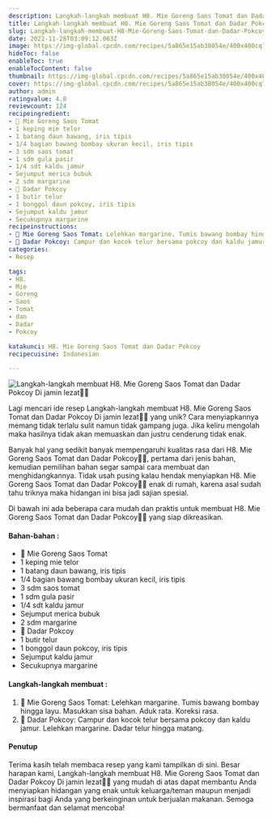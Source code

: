 ```yaml
---
description: Langkah-langkah membuat H8. Mie Goreng Saos Tomat dan Dadar Pokcoy Di jamin lezat"
title: Langkah-langkah membuat H8. Mie Goreng Saos Tomat dan Dadar Pokcoy Di jamin lezat
slug: Langkah-langkah-membuat-H8-Mie-Goreng-Saos-Tomat-dan-Dadar-Pokcoy-Di-jamin-lezat
date: 2022-11-28T03:09:12.063Z
image: https://img-global.cpcdn.com/recipes/5a865e15ab38054e/400x400cq70/photo.jpg
hideToc: false
enableToc: true
enableTocContent: false
thumbnail: https://img-global.cpcdn.com/recipes/5a865e15ab38054e/400x400cq70/photo.jpg
cover: https://img-global.cpcdn.com/recipes/5a865e15ab38054e/400x400cq70/photo.jpg
author: admin
ratingvalue: 4.8
reviewcount: 124
recipeingredient:
- 🍝 Mie Goreng Saos Tomat
- 1 keping mie telor
- 1 batang daun bawang, iris tipis
- 1/4 bagian bawang bombay ukuran kecil, iris tipis
- 3 sdm saos tomat
- 1 sdm gula pasir
- 1/4 sdt kaldu jamur
- Sejumput merica bubuk
- 2 sdm margarine
- 🍝 Dadar Pokcoy
- 1 butir telur
- 1 bonggol daun pokcoy, iris tipis
- Sejumput kaldu jamur
- Secukupnya margarine
recipeinstructions:
- 🍝 Mie Goreng Saos Tomat: Lelehkan margarine. Tumis bawang bombay hingga layu. Masukkan sisa bahan. Aduk rata. Koreksi rasa.
- 🍝 Dadar Pokcoy: Campur dan kocok telur bersama pokcoy dan kaldu jamur. Lelehkan margarine. Dadar telur hingga matang.
categories:
- Resep

tags:
- H8.
- Mie
- Goreng
- Saos
- Tomat
- dan
- Dadar
- Pokcoy

katakunci: H8. Mie Goreng Saos Tomat dan Dadar Pokcoy
recipecuisine: Indonesian

---
```


![Langkah-langkah membuat H8. Mie Goreng Saos Tomat dan Dadar Pokcoy Di jamin lezat👩‍🍳](https://img-global.cpcdn.com/recipes/5a865e15ab38054e/400x400cq70/photo.jpg)

Lagi mencari ide resep Langkah-langkah membuat H8. Mie Goreng Saos Tomat dan Dadar Pokcoy Di jamin lezat👩‍🍳 yang unik? Cara menyiapkannya memang tidak terlalu sulit namun tidak gampang juga. Jika keliru mengolah maka hasilnya tidak akan memuaskan dan justru cenderung tidak enak.

Banyak hal yang sedikit banyak mempengaruhi kualitas rasa dari H8. Mie Goreng Saos Tomat dan Dadar Pokcoy👩‍🍳, pertama dari jenis bahan, kemudian pemilihan bahan segar sampai cara membuat dan menghidangkannya. Tidak usah pusing kalau hendak menyiapkan H8. Mie Goreng Saos Tomat dan Dadar Pokcoy👩‍🍳 enak di rumah, karena asal sudah tahu triknya maka hidangan ini bisa jadi sajian spesial.

Di bawah ini ada beberapa cara mudah dan praktis untuk membuat H8. Mie Goreng Saos Tomat dan Dadar Pokcoy👩‍🍳 yang siap dikreasikan.

<!--inarticleads1-->

#### Bahan-bahan :

- 🍝 Mie Goreng Saos Tomat
- 1 keping mie telor
- 1 batang daun bawang, iris tipis
- 1/4 bagian bawang bombay ukuran kecil, iris tipis
- 3 sdm saos tomat
- 1 sdm gula pasir
- 1/4 sdt kaldu jamur
- Sejumput merica bubuk
- 2 sdm margarine
- 🍝 Dadar Pokcoy
- 1 butir telur
- 1 bonggol daun pokcoy, iris tipis
- Sejumput kaldu jamur
- Secukupnya margarine

<!--inarticleads2-->

#### Langkah-langkah membuat :

1. 🍝 Mie Goreng Saos Tomat: Lelehkan margarine. Tumis bawang bombay hingga layu. Masukkan sisa bahan. Aduk rata. Koreksi rasa.
1. 🍝 Dadar Pokcoy: Campur dan kocok telur bersama pokcoy dan kaldu jamur. Lelehkan margarine. Dadar telur hingga matang.

#### Penutup

Terima kasih telah membaca resep yang kami tampilkan di sini. Besar harapan kami, Langkah-langkah membuat H8. Mie Goreng Saos Tomat dan Dadar Pokcoy Di jamin lezat👩‍🍳 yang mudah di atas dapat membantu Anda menyiapkan hidangan yang enak untuk keluarga/teman maupun menjadi inspirasi bagi Anda yang berkeinginan untuk berjualan makanan. Semoga bermanfaat dan selamat mencoba!